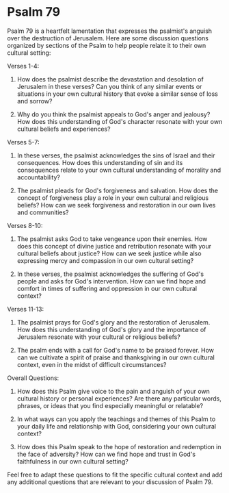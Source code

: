 # Psalm 79

Psalm 79 is a heartfelt lamentation that expresses the psalmist's anguish over the destruction of Jerusalem. Here are some discussion questions organized by sections of the Psalm to help people relate it to their own cultural setting:

Verses 1-4:

1. How does the psalmist describe the devastation and desolation of Jerusalem in these verses? Can you think of any similar events or situations in your own cultural history that evoke a similar sense of loss and sorrow?

2. Why do you think the psalmist appeals to God's anger and jealousy? How does this understanding of God's character resonate with your own cultural beliefs and experiences?

Verses 5-7:

1. In these verses, the psalmist acknowledges the sins of Israel and their consequences. How does this understanding of sin and its consequences relate to your own cultural understanding of morality and accountability?

2. The psalmist pleads for God's forgiveness and salvation. How does the concept of forgiveness play a role in your own cultural and religious beliefs? How can we seek forgiveness and restoration in our own lives and communities?

Verses 8-10:

1. The psalmist asks God to take vengeance upon their enemies. How does this concept of divine justice and retribution resonate with your cultural beliefs about justice? How can we seek justice while also expressing mercy and compassion in our own cultural setting?

2. In these verses, the psalmist acknowledges the suffering of God's people and asks for God's intervention. How can we find hope and comfort in times of suffering and oppression in our own cultural context?

Verses 11-13:

1. The psalmist prays for God's glory and the restoration of Jerusalem. How does this understanding of God's glory and the importance of Jerusalem resonate with your cultural or religious beliefs? 

2. The psalm ends with a call for God's name to be praised forever. How can we cultivate a spirit of praise and thanksgiving in our own cultural context, even in the midst of difficult circumstances?

Overall Questions:

1. How does this Psalm give voice to the pain and anguish of your own cultural history or personal experiences? Are there any particular words, phrases, or ideas that you find especially meaningful or relatable?

2. In what ways can you apply the teachings and themes of this Psalm to your daily life and relationship with God, considering your own cultural context?

3. How does this Psalm speak to the hope of restoration and redemption in the face of adversity? How can we find hope and trust in God's faithfulness in our own cultural setting?

Feel free to adapt these questions to fit the specific cultural context and add any additional questions that are relevant to your discussion of Psalm 79.